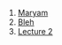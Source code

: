 
1. [Maryam](/groupreptheory/)
2. [Bleh](/Lec2-LinearRepresentations.pdf)
2. [Lecture 2](/groupreptheory/Lec2-LinearRepresentations.pdf)

